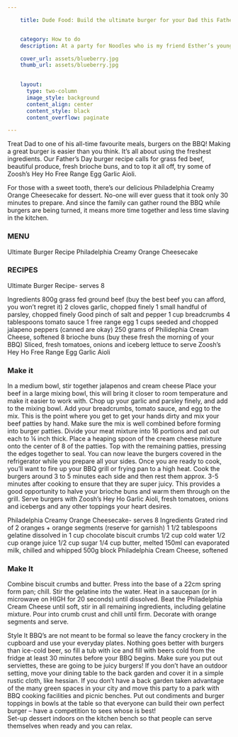 ```yaml
---

    title: Dude Food: Build the ultimate burger for your Dad this Father’s Day


    category: How to do
    description: At a party for Noodles who is my friend Esther’s youngest, I had a blueberry cake that was utterly moist and delightful.

    cover_url: assets/blueberry.jpg
    thumb_url: assets/blueberry.jpg

      
    layout:
      type: two-column
      image_style: background
      content_align: center
      content_style: black
      content_overflow: paginate

---
```


Treat Dad to one of his all-time favourite meals, burgers on the BBQ!  Making a great burger is easier than you think.  It’s all about using the freshest ingredients.  Our Father’s Day burger recipe calls for grass fed beef, beautiful produce, fresh brioche buns, and to top it all off, try some of Zoosh’s Hey Ho Free Range Egg Garlic Aioli.  

For those with a sweet tooth, there’s our delicious Philadelphia Creamy Orange Cheesecake for dessert.  No-one will ever guess that it took only 30 minutes to prepare.  And since the family can gather round the BBQ while burgers are being turned, it means more time together and less time slaving in the kitchen.

### MENU
Ultimate Burger Recipe 
Philadelphia Creamy Orange Cheesecake

### RECIPES

Ultimate Burger Recipe- serves 8

Ingredients
800g grass fed ground beef (buy the best beef you can afford, you won’t regret it)
2 cloves garlic, chopped finely
1 small handful of parsley, chopped finely
Good pinch of salt and pepper 
1 cup breadcrumbs
4 tablespoons tomato sauce 
1 free range egg
1 cups seeded and chopped jalapeno peppers (canned are okay)
250 grams of Philidephia Cream Cheese, softened
8 brioche buns (buy these fresh the morning of your BBQ)
Sliced, fresh tomatoes, onions and iceberg lettuce to serve
Zoosh’s Hey Ho Free Range Egg Garlic Aioli




### Make it

In a medium bowl, stir together jalapenos and cream cheese 
Place your beef in a large mixing bowl, this will bring it closer to room temperature and make it easier to work with. 
Chop up your garlic and parsley finely, and add to the mixing bowl. 
Add your breadcrumbs, tomato sauce, and egg to the mix. 
This is the point where you get to get your hands dirty and mix your beef patties by hand. Make sure the mix is well combined before forming into burger patties. 
Divide your meat mixture into 16 portions and pat out each to ¼ inch thick.
Place a heaping spoon of the cream cheese mixture onto the center of 8 of the patties. Top with the remaining patties, pressing the edges together to seal.
You can now leave the burgers covered in the refrigerator while you prepare all your sides. 
Once you are ready to cook, you’ll want to fire up your BBQ grill or frying pan to a high heat. 
Cook the burgers around 3 to 5 minutes each side and then rest them approx. 3-5 minutes after cooking to ensure that they are super juicy.
This provides a good opportunity to halve your brioche buns and warm them through on the grill.
Serve burgers with Zoosh’s Hey Ho Garlic Aioli, fresh tomatoes, onions and icebergs and any other toppings your heart desires.


Philadelphia Creamy Orange Cheesecake- serves 8
Ingredients
Grated rind of 2 oranges + orange segments (reserve for garnish)
1 1/2 tablespoons gelatine dissolved in
1 cup chocolate biscuit crumbs
1/2 cup cold water
1/2 cup orange juice
1/2 cup sugar
1/4 cup butter, melted
150ml can evaporated milk, chilled and whipped
500g block Philadelphia Cream Cheese, softened



### Make It

Combine biscuit crumbs and butter. Press into the base of a 22cm spring form pan; chill.
Stir the gelatine into the water. Heat in a saucepan (or in microwave on HIGH for 20 seconds) until dissolved.
Beat the Philadelphia Cream Cheese until soft, stir in all remaining ingredients, including gelatine mixture. 
Pour into crumb crust and chill until firm.
Decorate with orange segments and serve.


Style It
BBQ’s are not meant to be formal so leave the fancy crockery in the cupboard and use your everyday plates.
Nothing goes better with burgers than ice-cold beer, so fill a tub with ice and fill with beers cold from the fridge at least 30 minutes before your BBQ begins.
Make sure you put out serviettes, these are going to be juicy burgers!
If you don’t have an outdoor setting, move your dining table to the back garden and cover it in a simple rustic cloth, like hessian.
If you don’t have a back garden taken advantage of the many green spaces in your city and move this party to a park with BBQ cooking facilities and picnic benches.
Put out condiments and burger toppings in bowls at the table so that everyone can build their own perfect burger – have a competition to sees whose is best!  
Set-up dessert indoors on the kitchen bench so that people can serve themselves when ready and you can relax.
